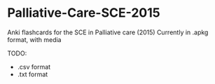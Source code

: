 # Palliative-Care-SCE-2015
Anki flashcards for the SCE in Palliative care (2015)
Currently in .apkg format, with media

TODO:
- .csv format
- .txt format
